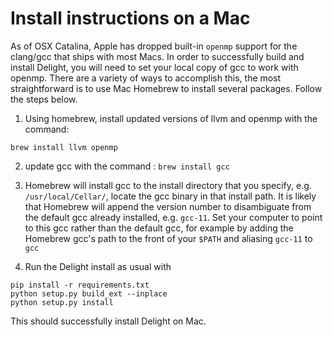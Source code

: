 # Install instructions on a Mac

As of OSX Catalina, Apple has dropped built-in `openmp` support for the clang/gcc that ships with most Macs.  In order to successfully build and install Delight, you will need to set your local copy of gcc to work with openmp.  There are a variety of ways to accomplish this, the most straightforward is to use Mac Homebrew to install several packages.  Follow the steps below.

1) Using homebrew, install updated versions of llvm and openmp with the command:

`brew install llvm openmp`

2) update gcc with the command :
`brew install gcc`

3) Homebrew will install gcc to the install directory that you specify, e.g. `/usr/local/Cellar/`, locate the gcc binary in that install path.  It is likely that Homebrew will append the version number to disambiguate from the default gcc already installed, e.g. `gcc-11`.
Set your computer to point to this gcc rather than the default gcc, for example by adding the Homebrew gcc's path to the front of your `$PATH` and aliasing `gcc-11` to `gcc`

4) Run the Delight install as usual with
```
pip install -r requirements.txt
python setup.py build_ext --inplace
python setup.py install
```

This should successfully install Delight on Mac.
